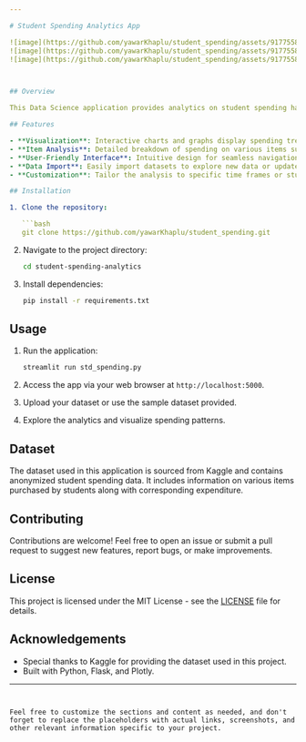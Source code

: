 ```yaml
---

# Student Spending Analytics App

![image](https://github.com/yawarKhaplu/student_spending/assets/91775584/29ab39ca-1898-49aa-a4e3-343deb882362)
![image](https://github.com/yawarKhaplu/student_spending/assets/91775584/ff7f078a-1a84-42d9-b77e-0c2bb57016ae)
![image](https://github.com/yawarKhaplu/student_spending/assets/91775584/5368fb69-a76a-4b89-9257-3ea18b17eecb)



## Overview

This Data Science application provides analytics on student spending habits across different items, helping to understand where students allocate their funds. Leveraging a dataset sourced from Kaggle, the app offers insights into spending patterns, allowing users to make informed decisions.

## Features

- **Visualization**: Interactive charts and graphs display spending trends over time.
- **Item Analysis**: Detailed breakdown of spending on various items such as textbooks, food, entertainment, etc.
- **User-Friendly Interface**: Intuitive design for seamless navigation and user experience.
- **Data Import**: Easily import datasets to explore new data or update existing records.
- **Customization**: Tailor the analysis to specific time frames or student demographics.

## Installation

1. Clone the repository:

   ```bash
   git clone https://github.com/yawarKhaplu/student_spending.git
   ```

2. Navigate to the project directory:

   ```bash
   cd student-spending-analytics
   ```

3. Install dependencies:

   ```bash
   pip install -r requirements.txt
   ```

## Usage

1. Run the application:

   ```bash
   streamlit run std_spending.py
   ```

2. Access the app via your web browser at `http://localhost:5000`.

3. Upload your dataset or use the sample dataset provided.

4. Explore the analytics and visualize spending patterns.

## Dataset

The dataset used in this application is sourced from Kaggle and contains anonymized student spending data. It includes information on various items purchased by students along with corresponding expenditure.

## Contributing

Contributions are welcome! Feel free to open an issue or submit a pull request to suggest new features, report bugs, or make improvements.

## License

This project is licensed under the MIT License - see the [LICENSE](LICENSE) file for details.

## Acknowledgements

- Special thanks to Kaggle for providing the dataset used in this project.
- Built with Python, Flask, and Plotly.

---
```


Feel free to customize the sections and content as needed, and don't forget to replace the placeholders with actual links, screenshots, and other relevant information specific to your project.
